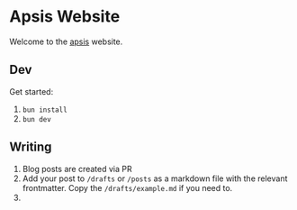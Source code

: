# Apsis Website

Welcome to the [apsis](https://www.apsis.io) website.

## Dev

Get started:

1. `bun install`
2. `bun dev`

## Writing

1. Blog posts are created via PR
2. Add your post to `/drafts` or `/posts` as a markdown file with the relevant frontmatter. Copy the `/drafts/example.md` if you need to.
3. 
